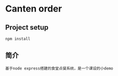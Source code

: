 # Canten order

## Project setup

```
npm install
```

## 简介

```
基于node express搭建的食堂点餐系统，是一个课设的小demo
```

